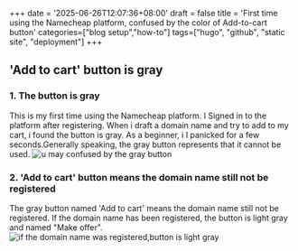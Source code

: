 +++
date = '2025-06-26T12:07:36+08:00'
draft = false
title = 'First time using the Namecheap platform, confused by the color of Add-to-cart button'
categories=["blog setup","how-to"]
tags=["hugo", "github", "static site", "deployment"]
+++
## 'Add to cart' button is gray
### 1. The button is gray
This is my first time using the Namecheap platform. I Signed in to the platform after registering. When i draft a domain name and try to add to my cart, i found the button is gray. As a beginner, i I panicked for a few seconds.Generally speaking, the gray button represents that it cannot be used.
![u may confused by the gray button](/images/graybutton1.png)
### 2. 'Add to cart' button means the domain name still not be registered
The gray button named 'Add to cart' means the domain name still not be registered. If the domain name has been registered, the button is light gray and named "Make offer". 
![if the domain name was registered,button is light gray](/images/graybutton2.png)